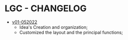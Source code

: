 # LGC - CHANGELOG

- [v01-052022]()
  - Idea's Creation and organization;
  - Customized the layout and the principal functions;
